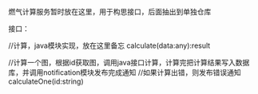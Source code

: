 燃气计算服务暂时放在这里，用于构思接口，后面抽出到单独仓库

接口：

//计算，java模块实现，放在这里备忘
calculate(data:any):result

//计算一个图，根据id获取图，调用java接口计算，计算完把计算结果写入数据库，并调用notification模块发布完成通知
//如果计算出错，则发布错误通知
calculateOne(id:string)